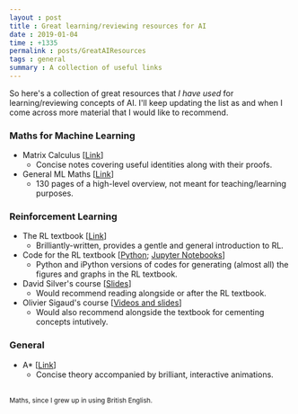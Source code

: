 ```yaml
---
layout : post
title : Great learning/reviewing resources for AI
date : 2019-01-04
time : +1335
permalink : posts/GreatAIResources
tags : general
summary : A collection of useful links  
---
```


So here's a collection of great resources that _I have used_ for learning/reviewing concepts of AI. I'll keep updating the list as and when I come across more material that I would like to recommend.

### Maths for Machine Learning 

- Matrix Calculus [[Link](https://atmos.washington.edu/~dennis/MatrixCalculus.pdf)]
	- Concise notes covering useful identities along with their proofs.
- General ML Maths [[Link](https://www.doc.ic.ac.uk/~mpd37/teaching/2017/496/notes.pdf)]
	- 130 pages of a high-level overview, not meant for teaching/learning purposes.

### Reinforcement Learning

- The RL textbook [[Link](http://www.incompleteideas.net/book/RLbook2018.pdf)]
	- Brilliantly-written, provides a gentle and general introduction to RL. 
- Code for the RL textbook [[Python](https://github.com/ShangtongZhang/reinforcement-learning-an-introduction); [Jupyter Notebooks](https://marcinbogdanski.github.io/ai_sketchpad/)]
	- Python and iPython versions of codes for generating (almost all) the figures and graphs in the RL textbook.
- David Silver's course [[Slides](http://www0.cs.ucl.ac.uk/staff/d.silver/web/Teaching.html)]
	- Would recommend reading alongside or after the RL textbook.
- Olivier Sigaud's course [[Videos and slides](http://pages.isir.upmc.fr/~sigaud/teach/)]
	- Would also recommend alongside the textbook for cementing concepts intutively.

### General

- A* [[Link](https://www.redblobgames.com/pathfinding/a-star/introduction.html)]
	- Concise theory accompanied by brilliant, interactive animations. 

<br>

<sub>
Maths, since I grew up in using British English.
</sub>

<br>